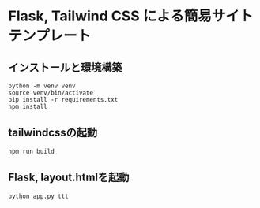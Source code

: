 # Flask, Tailwind CSS による簡易サイトテンプレート

## インストールと環境構築
```
python -m venv venv
source venv/bin/activate
pip install -r requirements.txt
npm install
```

## tailwindcssの起動
```
npm run build
```

## Flask, layout.htmlを起動
```
python app.py ttt
```